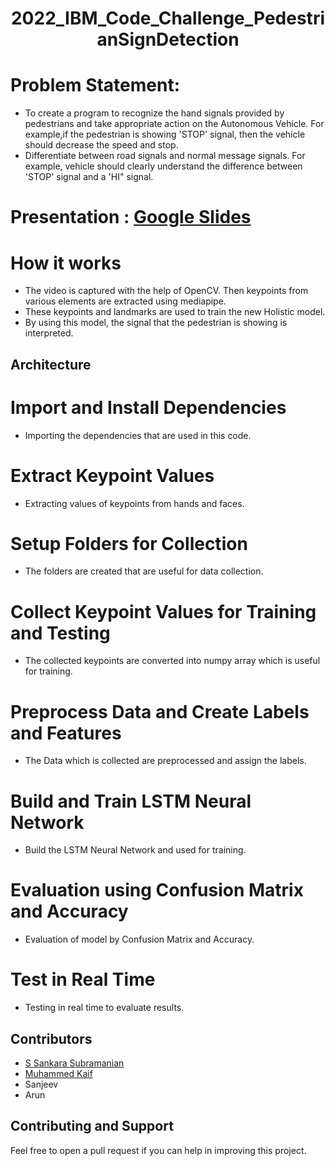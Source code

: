 <h1 align="center"> 2022_IBM_Code_Challenge_PedestrianSignDetection </h1>

# Problem Statement:
* To create a program to recognize the hand signals provided by pedestrians and take appropriate action on the Autonomous Vehicle. For example,if the pedestrian is showing 'STOP' signal, then the vehicle should decrease the speed and stop.
* Differentiate between road signals and normal message signals. For example, vehicle should clearly understand the difference between 'STOP' signal and a 'HI" signal.

# Presentation : [Google Slides](https://docs.google.com/presentation/d/176ZI5EOF0AXElZLJ9NnMTjSnmssYXgpPsXHF-5kVssk/edit?usp=sharing)

# How it works
* The video is captured with the help of OpenCV. Then keypoints from various elements are extracted using mediapipe.
* These keypoints and landmarks are used to train the new Holistic model.
* By using this model, the signal that the pedestrian is showing is interpreted.

## Architecture
# Import and Install Dependencies
* Importing the dependencies that are used in this code.

# Extract Keypoint Values
* Extracting values of keypoints from hands and faces.

# Setup Folders for Collection
* The folders are created that are useful for data collection.

# Collect Keypoint Values for Training and Testing
* The collected keypoints are converted into numpy array which is useful for training.

# Preprocess Data and Create Labels and Features
* The Data which is collected are preprocessed and assign the labels.

# Build and Train LSTM Neural Network
* Build the LSTM Neural Network and used for training.

# Evaluation using Confusion Matrix and Accuracy
* Evaluation of model by Confusion Matrix and Accuracy.

# Test in Real Time
* Testing in real time to evaluate results.

## Contributors
* [S Sankara Subramanian](https://github.com/S-Sankara) 
* [Muhammed Kaif](https://github.com/m25kaif)
* Sanjeev
* Arun

## Contributing and Support

Feel free to open a pull request if you can help in improving this project.
